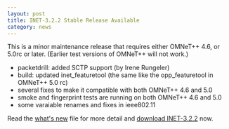 ```yaml
---
layout: post
title: INET-3.2.2 Stable Release Available
category: news
---
```


This is a minor maintenance release that requires either OMNeT++ 4.6, 
or 5.0rc or later. (Earlier test versions of OMNeT++ will not work.)

  - packetdrill: added SCTP support (by Irene Rungeler)
  - build: updated inet_featuretool (the same like the opp_featuretool in OMNeT++ 5.0 rc)
  - several fixes to make it compatible with both OMNeT++ 4.6 and 5.0
  - smoke and fingerprint tests are running on both OMNeT++ 4.6 and 5.0
  - some varaiable renames and fixes in ieee802.11

Read the
[what's new](https://github.com/inet-framework/inet/blob/v3.2.2/WHATSNEW) file for more detail and
[download INET-3.2.2](https://github.com/inet-framework/inet/releases/download/v3.2.2/inet-3.2.2-src.tgz)
now.
